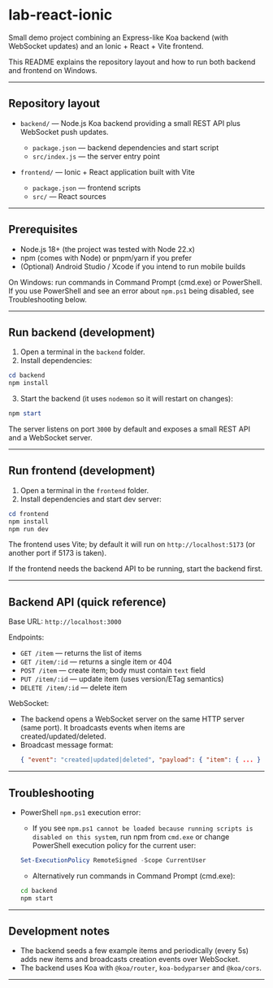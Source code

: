 # lab-react-ionic

Small demo project combining an Express-like Koa backend (with WebSocket updates) and an Ionic + React + Vite frontend.

This README explains the repository layout and how to run both backend and frontend on Windows.

---

## Repository layout

- `backend/` — Node.js Koa backend providing a small REST API plus WebSocket push updates.

  - `package.json` — backend dependencies and start script
  - `src/index.js` — the server entry point

- `frontend/` — Ionic + React application built with Vite
  - `package.json` — frontend scripts
  - `src/` — React sources

---

## Prerequisites

- Node.js 18+ (the project was tested with Node 22.x)
- npm (comes with Node) or pnpm/yarn if you prefer
- (Optional) Android Studio / Xcode if you intend to run mobile builds

On Windows: run commands in Command Prompt (cmd.exe) or PowerShell. If you use PowerShell and see an error about `npm.ps1` being disabled, see Troubleshooting below.

---

## Run backend (development)

1. Open a terminal in the `backend` folder.
2. Install dependencies:

```powershell
cd backend
npm install
```

3. Start the backend (it uses `nodemon` so it will restart on changes):

```powershell
npm start
```

The server listens on port `3000` by default and exposes a small REST API and a WebSocket server.

---

## Run frontend (development)

1. Open a terminal in the `frontend` folder.
2. Install dependencies and start dev server:

```powershell
cd frontend
npm install
npm run dev
```

The frontend uses Vite; by default it will run on `http://localhost:5173` (or another port if 5173 is taken).

If the frontend needs the backend API to be running, start the backend first.

---

## Backend API (quick reference)

Base URL: `http://localhost:3000`

Endpoints:

- `GET /item` — returns the list of items
- `GET /item/:id` — returns a single item or 404
- `POST /item` — create item; body must contain `text` field
- `PUT /item/:id` — update item (uses version/ETag semantics)
- `DELETE /item/:id` — delete item

WebSocket:

- The backend opens a WebSocket server on the same HTTP server (same port). It broadcasts events when items are created/updated/deleted.
- Broadcast message format:
  ```json
  { "event": "created|updated|deleted", "payload": { "item": { ... } } }
  ```

---

## Troubleshooting

- PowerShell `npm.ps1` execution error:

  - If you see `npm.ps1 cannot be loaded because running scripts is disabled on this system`, run npm from `cmd.exe` or change PowerShell execution policy for the current user:

  ```powershell
  Set-ExecutionPolicy RemoteSigned -Scope CurrentUser
  ```

  - Alternatively run commands in Command Prompt (cmd.exe):

  ```cmd
  cd backend
  npm start
  ```

---

## Development notes

- The backend seeds a few example items and periodically (every 5s) adds new items and broadcasts creation events over WebSocket.
- The backend uses Koa with `@koa/router`, `koa-bodyparser` and `@koa/cors`.

---

